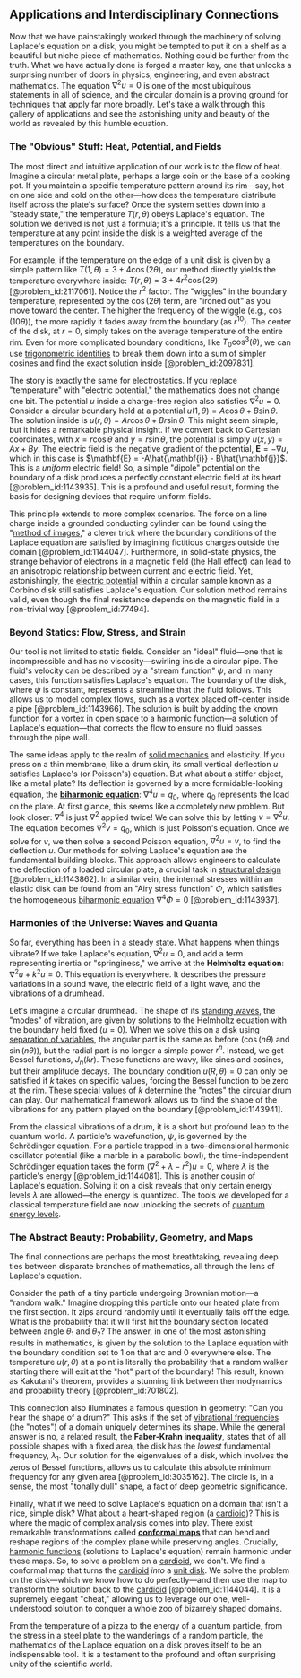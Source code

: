 ## Applications and Interdisciplinary Connections

Now that we have painstakingly worked through the machinery of solving Laplace's equation on a disk, you might be tempted to put it on a shelf as a beautiful but niche piece of mathematics. Nothing could be further from the truth. What we have actually done is forged a master key, one that unlocks a surprising number of doors in physics, engineering, and even abstract mathematics. The equation $\nabla^2 u = 0$ is one of the most ubiquitous statements in all of science, and the circular domain is a proving ground for techniques that apply far more broadly. Let's take a walk through this gallery of applications and see the astonishing unity and beauty of the world as revealed by this humble equation.

### The "Obvious" Stuff: Heat, Potential, and Fields

The most direct and intuitive application of our work is to the flow of heat. Imagine a circular metal plate, perhaps a large coin or the base of a cooking pot. If you maintain a specific temperature pattern around its rim—say, hot on one side and cold on the other—how does the temperature distribute itself across the plate's surface? Once the system settles down into a "steady state," the temperature $T(r, \theta)$ obeys Laplace's equation. The solution we derived is not just a formula; it's a principle. It tells us that the temperature at any point inside the disk is a weighted average of the temperatures on the boundary.

For example, if the temperature on the edge of a unit disk is given by a simple pattern like $T(1, \theta) = 3 + 4\cos(2\theta)$, our method directly yields the temperature everywhere inside: $T(r, \theta) = 3 + 4r^2\cos(2\theta)$ [@problem_id:2117061]. Notice the $r^2$ factor. The "wiggles" in the boundary temperature, represented by the $\cos(2\theta)$ term, are "ironed out" as you move toward the center. The higher the frequency of the wiggle (e.g., $\cos(10\theta)$), the more rapidly it fades away from the boundary (as $r^{10}$). The center of the disk, at $r=0$, simply takes on the average temperature of the entire rim. Even for more complicated boundary conditions, like $T_0 \cos^3(\theta)$, we can use [trigonometric identities](@article_id:164571) to break them down into a sum of simpler cosines and find the exact solution inside [@problem_id:2097831].

The story is exactly the same for electrostatics. If you replace "temperature" with "electric potential," the mathematics does not change one bit. The potential $u$ inside a charge-free region also satisfies $\nabla^2 u = 0$. Consider a circular boundary held at a potential $u(1, \theta) = A\cos\theta + B\sin\theta$. The solution inside is $u(r, \theta) = A r\cos\theta + B r\sin\theta$. This might seem simple, but it hides a remarkable physical insight. If we convert back to Cartesian coordinates, with $x = r\cos\theta$ and $y = r\sin\theta$, the potential is simply $u(x, y) = Ax + By$. The electric field is the negative gradient of the potential, $\mathbf{E} = -\nabla u$, which in this case is $\mathbf{E} = -A\hat{\mathbf{i}} - B\hat{\mathbf{j}}$. This is a *uniform* electric field! So, a simple "dipole" potential on the boundary of a disk produces a perfectly constant electric field at its heart [@problem_id:1143935]. This is a profound and useful result, forming the basis for designing devices that require uniform fields.

This principle extends to more complex scenarios. The force on a line charge inside a grounded conducting cylinder can be found using the "[method of images](@article_id:135741)," a clever trick where the boundary conditions of the Laplace equation are satisfied by imagining fictitious charges outside the domain [@problem_id:1144047]. Furthermore, in solid-state physics, the strange behavior of electrons in a magnetic field (the Hall effect) can lead to an anisotropic relationship between current and electric field. Yet, astonishingly, the [electric potential](@article_id:267060) within a circular sample known as a Corbino disk still satisfies Laplace's equation. Our solution method remains valid, even though the final resistance depends on the magnetic field in a non-trivial way [@problem_id:77494].

### Beyond Statics: Flow, Stress, and Strain

Our tool is not limited to static fields. Consider an "ideal" fluid—one that is incompressible and has no viscosity—swirling inside a circular pipe. The fluid's velocity can be described by a "stream function" $\psi$, and in many cases, this function satisfies Laplace's equation. The boundary of the disk, where $\psi$ is constant, represents a streamline that the fluid follows. This allows us to model complex flows, such as a vortex placed off-center inside a pipe [@problem_id:1143966]. The solution is built by adding the known function for a vortex in open space to a [harmonic function](@article_id:142903)—a solution of Laplace's equation—that corrects the flow to ensure no fluid passes through the pipe wall.

The same ideas apply to the realm of [solid mechanics](@article_id:163548) and elasticity. If you press on a thin membrane, like a drum skin, its small vertical deflection $u$ satisfies Laplace's (or Poisson's) equation. But what about a stiffer object, like a metal plate? Its deflection is governed by a more formidable-looking equation, the **[biharmonic equation](@article_id:165212)**: $\nabla^4 u = q_0$, where $q_0$ represents the load on the plate. At first glance, this seems like a completely new problem. But look closer: $\nabla^4$ is just $\nabla^2$ applied twice! We can solve this by letting $v = \nabla^2 u$. The equation becomes $\nabla^2 v = q_0$, which is just Poisson's equation. Once we solve for $v$, we then solve a second Poisson equation, $\nabla^2 u = v$, to find the deflection $u$. Our methods for solving Laplace's equation are the fundamental building blocks. This approach allows engineers to calculate the deflection of a loaded circular plate, a crucial task in [structural design](@article_id:195735) [@problem_id:1143862]. In a similar vein, the internal stresses within an elastic disk can be found from an "Airy stress function" $\Phi$, which satisfies the homogeneous [biharmonic equation](@article_id:165212) $\nabla^4 \Phi = 0$ [@problem_id:1143937].

### Harmonies of the Universe: Waves and Quanta

So far, everything has been in a steady state. What happens when things vibrate? If we take Laplace's equation, $\nabla^2 u = 0$, and add a term representing inertia or "springiness," we arrive at the **Helmholtz equation**: $\nabla^2 u + k^2 u = 0$. This equation is everywhere. It describes the pressure variations in a sound wave, the electric field of a light wave, and the vibrations of a drumhead.

Let's imagine a circular drumhead. The shape of its [standing waves](@article_id:148154), the "modes" of vibration, are given by solutions to the Helmholtz equation with the boundary held fixed ($u=0$). When we solve this on a disk using [separation of variables](@article_id:148222), the angular part is the same as before ($\cos(n\theta)$ and $\sin(n\theta)$), but the radial part is no longer a simple power $r^n$. Instead, we get Bessel functions, $J_n(kr)$. These functions are wavy, like sines and cosines, but their amplitude decays. The boundary condition $u(R, \theta)=0$ can only be satisfied if $k$ takes on specific values, forcing the Bessel function to be zero at the rim. These special values of $k$ determine the "notes" the circular drum can play. Our mathematical framework allows us to find the shape of the vibrations for any pattern played on the boundary [@problem_id:1143941].

From the classical vibrations of a drum, it is a short but profound leap to the quantum world. A particle's wavefunction, $\psi$, is governed by the Schrödinger equation. For a particle trapped in a two-dimensional harmonic oscillator potential (like a marble in a parabolic bowl), the time-independent Schrödinger equation takes the form $(\nabla^2 + \lambda - r^2)u = 0$, where $\lambda$ is the particle's energy [@problem_id:1144081]. This is another cousin of Laplace's equation. Solving it on a disk reveals that only certain energy levels $\lambda$ are allowed—the energy is quantized. The tools we developed for a classical temperature field are now unlocking the secrets of [quantum energy levels](@article_id:135899).

### The Abstract Beauty: Probability, Geometry, and Maps

The final connections are perhaps the most breathtaking, revealing deep ties between disparate branches of mathematics, all through the lens of Laplace's equation.

Consider the path of a tiny particle undergoing Brownian motion—a "random walk." Imagine dropping this particle onto our heated plate from the first section. It zips around randomly until it eventually falls off the edge. What is the probability that it will first hit the boundary section located between angle $\theta_1$ and $\theta_2$? The answer, in one of the most astonishing results in mathematics, is given by the solution to the Laplace equation with the boundary condition set to 1 on that arc and 0 everywhere else. The temperature $u(r, \theta)$ at a point is literally the probability that a random walker starting there will exit at the "hot" part of the boundary! This result, known as Kakutani's theorem, provides a stunning link between thermodynamics and probability theory [@problem_id:701802].

This connection also illuminates a famous question in geometry: "Can you hear the shape of a drum?" This asks if the set of [vibrational frequencies](@article_id:198691) (the "notes") of a domain uniquely determines its shape. While the general answer is no, a related result, the **Faber-Krahn inequality**, states that of all possible shapes with a fixed area, the disk has the *lowest* fundamental frequency, $\lambda_1$. Our solution for the eigenvalues of a disk, which involves the zeros of Bessel functions, allows us to calculate this absolute minimum frequency for any given area [@problem_id:3035162]. The circle is, in a sense, the most "tonally dull" shape, a fact of deep geometric significance.

Finally, what if we need to solve Laplace's equation on a domain that isn't a nice, simple disk? What about a heart-shaped region (a [cardioid](@article_id:162106))? This is where the magic of complex analysis comes into play. There exist remarkable transformations called **[conformal maps](@article_id:271178)** that can bend and reshape regions of the complex plane while preserving angles. Crucially, [harmonic functions](@article_id:139166) (solutions to Laplace's equation) remain harmonic under these maps. So, to solve a problem on a [cardioid](@article_id:162106), we don't. We find a conformal map that turns the [cardioid](@article_id:162106) *into* a [unit disk](@article_id:171830). We solve the problem on the disk—which we know how to do perfectly—and then use the map to transform the solution back to the [cardioid](@article_id:162106) [@problem_id:1144044]. It is a supremely elegant "cheat," allowing us to leverage our one, well-understood solution to conquer a whole zoo of bizarrely shaped domains.

From the temperature of a pizza to the energy of a quantum particle, from the stress in a steel plate to the wanderings of a random particle, the mathematics of the Laplace equation on a disk proves itself to be an indispensable tool. It is a testament to the profound and often surprising unity of the scientific world.